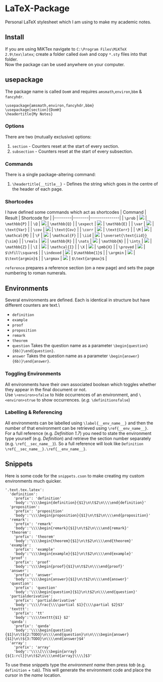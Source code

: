 # LaTeX-Package
Personal LaTeX stylesheet which I am using to make my academic notes.

## Install
If you are using MiKTex navigate to `C:\Program Files\MiKTeX 2.9\tex\latex`; create a folder called `domh` and copy `*.sty` files into that folder.\
Now the package can be used anywhere on your computer.

## usepackage
The package name is called `DomH` and requires `amsmath`,`environ`,`bbm` & `fancyhdr`.
```
\usepackage{amsmath,environ,fancyhdr,bbm}
\usepackage[section]{DomH}
\headertitle{My Notes}
```
### Options
There are two (mutually exclusive) options:
1. `section` - Counters reset at the start of every section.
2. `subsection` - Counters reset at the start of every subsection.

### Commands
There is a single package-altering command:
1. `\headertitle{__title__}` - Defines the string which goes in the centre of the header of each page.

### Shortcodes
I have defined some commands which act as shortcodes
| Command | Result | Shortcode for |
|---------|--------|---------------|
| `\prob` | <img src="https://latex.codecogs.com/gif.latex?\mathbb{P}" />  | `\mathbb{P}` |
| `\Q` | <img src="https://latex.codecogs.com/gif.latex?\mathbb{Q}" />  | `\mathbb{Q}` |
| `\expect` | <img src="https://latex.codecogs.com/gif.latex?\mathbb{E}" />  | `\mathbb{E}` |
| `\var` | <img src="https://latex.codecogs.com/gif.latex?\text{Var}" />  | `\text{Var}` |
| `\cov` | <img src="https://latex.codecogs.com/gif.latex?\text{Cov}" />  | `\text{Cov}` |
| `\corr` | <img src="https://latex.codecogs.com/gif.latex?\text{Corr}" /> | `\text{Corr}` |
| `\M` | <img src="https://latex.codecogs.com/gif.latex?\mathcal{M}" />  | `\mathcal{M}` |
| `\F` | <img src="https://latex.codecogs.com/gif.latex?\mathcal{F}" />  | `\mathcal{F}` |
| `\iid` | <img src="https://latex.codecogs.com/gif.latex?\overset{\text{iid}}{\sim}" />  | `\overset{\text{iid}}{\sim}` |
| `\reals` | <img src="https://latex.codecogs.com/gif.latex?\mathbb{R}" />  | `\mathbb{R}` |
| `\nats` | <img src="https://latex.codecogs.com/gif.latex?\mathbb{N}" />  | `\mathbb{N}` |
| `\ints` | <img src="https://latex.codecogs.com/gif.latex?\mathbb{Z}" />  | `\mathbb{Z}` |
| `\I` | <img src="https://latex.codecogs.com/gif.latex?\mathcal{I}" />  | `\mathcal{I}` |
| `\X` | <img src="https://latex.codecogs.com/gif.latex?\pmb{X}" />  | `\pmb{X}` |
| `\proved` | <img src="https://latex.codecogs.com/gif.latex?\square" />  | `$\hfill\square$` |
| `\indexed` | <img src="https://latex.codecogs.com/gif.latex?\mathbbm{1}" />  | `$\mathbbm{1}$` |
| `\argmin` | <img src="https://latex.codecogs.com/gif.latex?\text{argmin}" />  | `$\text{argmin}$` |
| `\argmax` | <img src="https://latex.codecogs.com/gif.latex?\text{argmax}" />  | `$\text{argmax}$` |

`reference` prepares a reference section (on a new page) and sets the page numbering to roman numerals.

## Environments
Several environments are defined. Each is identical in structure but have different counters are text.\
- `definition`
- `example`
- `proof`
- `proposition`
- `remark`
- `theorem`
- `question` Takes the question name as a parameter `\begin{question}{6b)}\end{question}`.
- `answer` Takes the question name as a parameter `\begin{answer}{6b)}\end{answer}`.

### Toggling Environments
All environments have their own associated boolean which toggles whether they appear in the final document or not.\
Use `\<environ>sfalse` to hide occurrences of an environment, and `\<environ>strue` to show occurrences. (*e.g.* `\definitionsfalse`)

### Labelling & Referencing
All environments can be labelled using `\label{__env_name__}` and then the number of that environment can be retrieved using `\ref{__env_name__}`.\
For a full reference (e.g. *Definition 1.7*) you need to state the environment type yourself (e.g. *Definition*) and retrieve the section number separately (e.g. `\ref{__sec_name__}`). So a full reference will look like `Definition \ref{__sec_name__}.\ref{__env_name__}`.

## Snippets
Here is some code for the `snippets.cson` to make creating my custom environments much quicker.
```
'.text.tex.latex':
  'definition':
    'prefix': 'definition'
    'body':'\\\\begin{definition}{$1}\n\t$2\n\\\\end{definition}'
  'proposition':
    'prefix': 'proposition'
    'body':'\\\\begin{proposition}{$1}\n\t$2\n\\\\end{proposition}'
  'remark':
    'prefix': 'remark'
    'body':'\\\\begin{remark}{$1}\n\t$2\n\\\\end{remark}'
  'theorem':
    'prefix': 'theorem'
    'body':'\\\\begin{theorem}{$1}\n\t$2\n\\\\end{theorem}'
  'example':
    'prefix': 'example'
    'body':'\\\\begin{example}{$1}\n\t$2\n\\\\end{example}'
  'proof':
    'prefix': 'proof'
    'body':'\\\\begin{proof}{$1}\n\t$2\n\\\\end{proof}'
  'answer':
    'prefix': 'answer'
    'body':'\\\\begin{answer}{$1}\n\t$2\n\\\\end{answer}'
  'question':
    'prefix': 'question'
    'body':'\\\\begin{question}{$1}\n\t$2\n\\\\end{question}'
  'partialderivative':
    'prefix': 'partialderivative'
    'body':'\\\\frac{\\\\partial $1}{\\\\partial $2}$3'
  'texttt':
    'prefix': 'tt'
    'body':'\\\\texttt{$1} $2'
  'qanda':
    'prefix': 'qanda'
    'body':'\\\\begin{question}{$1}\n\t${2:TODO}\n\\\\end{question}\n\n\\\\begin{answer}{$1}\n\t${3:TODO}\n\\\\end{answer}$4'
  'array':
    'prefix': 'array'
    'body':'\\\\[\\\\begin{array}{${1:rcl}}\n\t$2\n\\\\end{array}\\\\]$3'
```
To use these snippets type the *environment name* then press *tab* (e.g. `definition` + `tab`). This will generate the environment code and place the cursor in the *name* location.

